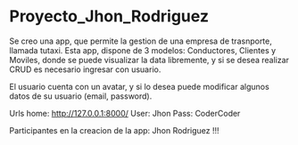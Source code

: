 # Proyecto_Jhon_Rodriguez

Se creo una app, que permite la gestion de una empresa de trasnporte, llamada tutaxi. Esta app, dispone de 3 modelos: Conductores, Clientes y Moviles, donde se puede
visualizar la data libremente, y si se desea realizar CRUD es necesario ingresar con usuario. 

El usuario cuenta con un avatar, y si lo desea puede modificar algunos datos de su usuario (email, password).

Urls home: http://127.0.0.1:8000/
User: Jhon
Pass: CoderCoder

Participantes en la creacion de la app: Jhon Rodriguez !!!
